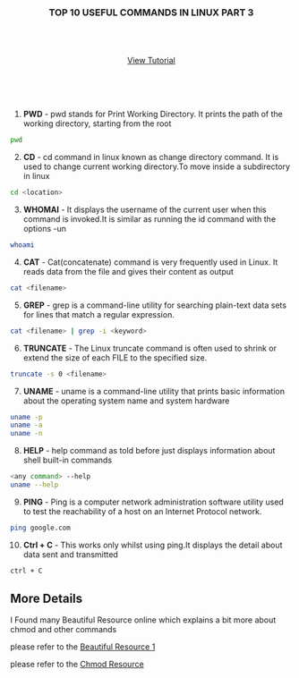 <p align="center">
  <h3 align="center">TOP 10 USEFUL COMMANDS IN LINUX PART 3</h3>

  <p align="center">
    <br />
    <br />
    <br />
    <a href="https://youtu.be/DgmCe2g6hp0">View Tutorial</a>
  </p>
</p>


<br />
<br />
<br />

1. **PWD** - pwd stands for Print Working Directory. It prints the path of the working directory, starting from the root 
  ```sh
  pwd
  ```
2. **CD** - cd command in linux known as change directory command. It is used to change current working directory.To move inside a subdirectory in linux
  ```sh
  cd <location>
  ```
3. **WHOMAI** - It displays the username of the current user when this command is invoked.It is similar as running the id command with the options -un
  ```sh
  whoami
  ```
4. **CAT** - Cat(concatenate) command is very frequently used in Linux. It reads data from the file and gives their content as output
  ```sh
  cat <filename>
  ```
5. **GREP** - grep is a command-line utility for searching plain-text data sets for lines that match a regular expression.
  ```sh
  cat <filename> | grep -i <keyword>
  ```
6. **TRUNCATE** - The Linux truncate command is often used to shrink or extend the size of each FILE to the specified size.
  ```sh
  truncate -s 0 <filename>
  ```
7. **UNAME** - uname is a command-line utility that prints basic information about the operating system name and system hardware
  ```sh
  uname -p
  uname -a
  uname -n
  ```
8. **HELP** - help command as told before just displays information about shell built-in commands
  ```sh
  <any command> --help
  uname --help
  ```
9. **PING** - Ping is a computer network administration software utility used to test the reachability of a host on an Internet Protocol network.
  ```sh
  ping google.com
  ```
10. **Ctrl + C** - This works only whilst using ping.It displays the detail about data sent and transmitted
  ```sh
  ctrl + C
  ```

<!-- USAGE EXAMPLES -->
## More Details

I Found many Beautiful Resource online which explains a bit more about chmod and other commands 

 please refer to the [Beautiful Resource 1](https://www.hostinger.in/tutorials/linux-commands)
 
 
  please refer to the [Chmod Resource](https://www.computerhope.com/unix/uchmod.htm)
